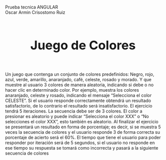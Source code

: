 <br>
Prueba tecnica ANGULAR
<br>
Oscar Armin Crisostomo Ruiz
<br>
<br>


<h1 align="center" style="font-size: 40px; font-weight: bold;">Juego de Colores</h1>

<br>
<br>
Un juego que contenga un conjunto de colores
predefinidos: Negro, rojo, azul, verde, amarillo, anaranjado, café, celeste, rosado y
morado. Y que muestre al usuario 3 colores de manera aleatoria, indicando si debe
o no hacer clic en determinado color. Por ejemplo, muestra los colores anaranjado,
celeste y rosado, indicando el mensaje “Selecciona el color CELESTE”. Si el usuario
responde correctamente obtendrá un resultado satisfactorio, de lo contrario el
resultado será insatisfactorio. El ejercicio tendrá 5 iteraciones. La secuencia debe
ser de 3 colores. El color a presionar es aleatorio y puede indicar “Selecciona el
color XXX” o “No selecciones el color XXX”, esto también es aleatorio. Al finalizar el
ejercicio se presentará un resultado en forma de porcentaje; es decir, si se muestra
5 veces la secuencia de colores y el usuario responde 3 de forma correcta su
porcentaje de acierto será el 60%.
El tiempo que tiene el usuario para poder responder por iteración será de 5
segundos, si el usuario no responde en ese tiempo su respuesta se tomará como
incorrecta y pasará a la siguiente secuencia de colores